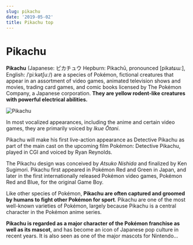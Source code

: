 ```yaml
---
slug: pikachu
date: '2019-05-02'
title: Pikachu top
---
```


# Pikachu

**Pikachu** (Japanese: ピカチュウ Hepburn: Pikachū, pronounced [pikatɕɯː], English: /ˈpiːkətʃuː/) are a species of Pokémon, fictional creatures that appear in an assortment of video games, animated television shows and movies, trading card games, and comic books licensed by The Pokémon Company, a Japanese corporation. **They are yellow rodent-like creatures with powerful electrical abilities.**

![Pikachu](https://upload.wikimedia.org/wikipedia/en/a/a6/Pok%C3%A9mon_Pikachu_art.png)

In most vocalized appearances, including the anime and certain video games, they are primarily voiced by _Ikue Ōtani_.

Pikachu will make his first live-action appearance as Detective Pikachu as part of the main cast on the upcoming film Pokémon: Detective Pikachu, played in CGI and voiced by Ryan Reynolds.

The Pikachu design was conceived by _Atsuko Nishida_ and finalized by Ken Sugimori. Pikachu first appeared in Pokémon Red and Green in Japan, and later in the first internationally released Pokémon video games, Pokémon Red and Blue, for the original Game Boy.

Like other species of Pokémon, **Pikachu are often captured and groomed by humans to fight other Pokémon for sport**. Pikachu are one of the most well-known varieties of Pokémon, largely because Pikachu is a central character in the Pokémon anime series.

**Pikachu is regarded as a major character of the Pokémon franchise as well as its mascot**, and has become an icon of Japanese pop culture in recent years. It is also seen as one of the major mascots for Nintendo...
